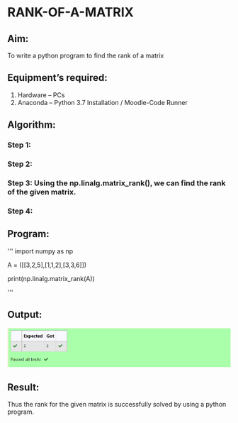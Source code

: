 # RANK-OF-A-MATRIX
## Aim:
To write a python program to find the rank of a matrix
## Equipment’s required:
1. 	Hardware – PCs
2. 	Anaconda – Python 3.7 Installation / Moodle-Code Runner
## Algorithm:
### Step 1: 
### Step 2: 
### Step 3: Using the np.linalg.matrix_rank(), we can find the rank of the given matrix.
### Step 4: 
## Program:
'''
import numpy as np 

A = ([[3,2,5],[1,1,2],[3,3,6]])

print(np.linalg.matrix_rank(A))

'''
## Output:
![image](./img.png)
## Result:
Thus the rank for the given matrix is successfully solved by  using a python program.

